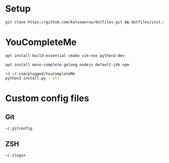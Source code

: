 # Setup

```zsh
git clone https://github.com/kalsowerus/dotfiles.git && dotfiles/init.sh
```

# YouCompleteMe
[//]: # (From https://github.com/ycm-core/YouCompleteMe#linux-64-bit)

```zsh
apt install build-essential cmake vim-nox python3-dev
```

```zsh
apt install mono-complete golang nodejs default-jdk npm
```

```zsh
cd ~/.vim/plugged/YouCompleteMe
python3 install.py --all
```

# Custom config files

## Git

```
~/.gitconfig
```

## ZSH

```
~/.zlogin
```

